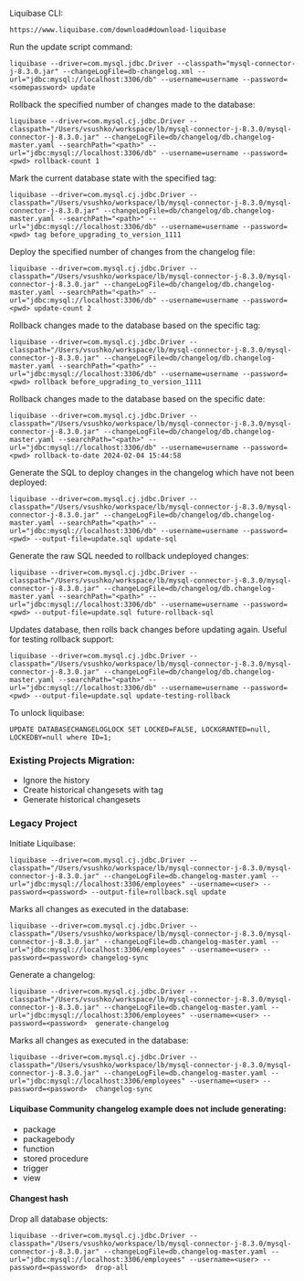 
Liquibase CLI:
```
https://www.liquibase.com/download#download-liquibase
```
Run the update script command:
```
liquibase --driver=com.mysql.jdbc.Driver --classpath="mysql-connector-j-8.3.0.jar" --changeLogFile=db-changelog.xml --url="jdbc:mysql://localhost:3306/db" --username=username --password=<somepassword> update
```
Rollback the specified number of changes made to the database:
```
liquibase --driver=com.mysql.cj.jdbc.Driver --classpath="/Users/vsushko/workspace/lb/mysql-connector-j-8.3.0/mysql-connector-j-8.3.0.jar" --changeLogFile=db/changelog/db.changelog-master.yaml --searchPath="<path>" --url="jdbc:mysql://localhost:3306/db" --username=username --password=<pwd> rollback-count 1
```
Mark the current database state with the specified tag:
```
liquibase --driver=com.mysql.cj.jdbc.Driver --classpath="/Users/vsushko/workspace/lb/mysql-connector-j-8.3.0/mysql-connector-j-8.3.0.jar" --changeLogFile=db/changelog/db.changelog-master.yaml --searchPath="<path>" --url="jdbc:mysql://localhost:3306/db" --username=username --password=<pwd> tag before_upgrading_to_version_1111 
```
Deploy the specified number of changes from the changelog file:
```
liquibase --driver=com.mysql.cj.jdbc.Driver --classpath="/Users/vsushko/workspace/lb/mysql-connector-j-8.3.0/mysql-connector-j-8.3.0.jar" --changeLogFile=db/changelog/db.changelog-master.yaml --searchPath="<path>" --url="jdbc:mysql://localhost:3306/db" --username=username --password=<pwd> update-count 2
```
Rollback changes made to the database based on the specific tag:
```
liquibase --driver=com.mysql.cj.jdbc.Driver --classpath="/Users/vsushko/workspace/lb/mysql-connector-j-8.3.0/mysql-connector-j-8.3.0.jar" --changeLogFile=db/changelog/db.changelog-master.yaml --searchPath="<path>" --url="jdbc:mysql://localhost:3306/db" --username=username --password=<pwd> rollback before_upgrading_to_version_1111 
```
Rollback changes made to the database based on the specific date:
```
liquibase --driver=com.mysql.cj.jdbc.Driver --classpath="/Users/vsushko/workspace/lb/mysql-connector-j-8.3.0/mysql-connector-j-8.3.0.jar" --changeLogFile=db/changelog/db.changelog-master.yaml --searchPath="<path>" --url="jdbc:mysql://localhost:3306/db" --username=username --password=<pwd> rollback-to-date 2024-02-04 15:44:58
```

Generate the SQL to deploy changes in the changelog which have not been deployed:
```
liquibase --driver=com.mysql.cj.jdbc.Driver --classpath="/Users/vsushko/workspace/lb/mysql-connector-j-8.3.0/mysql-connector-j-8.3.0.jar" --changeLogFile=db/changelog/db.changelog-master.yaml --searchPath="<path>" --url="jdbc:mysql://localhost:3306/db" --username=username --password=<pwd> --output-file=update.sql update-sql
```
Generate the raw SQL needed to rollback undeployed changes:
```
liquibase --driver=com.mysql.cj.jdbc.Driver --classpath="/Users/vsushko/workspace/lb/mysql-connector-j-8.3.0/mysql-connector-j-8.3.0.jar" --changeLogFile=db/changelog/db.changelog-master.yaml --searchPath="<path>" --url="jdbc:mysql://localhost:3306/db" --username=username --password=<pwd> --output-file=update.sql future-rollback-sql
```
Updates database, then rolls back changes before updating again. Useful for testing rollback support:
```
liquibase --driver=com.mysql.cj.jdbc.Driver --classpath="/Users/vsushko/workspace/lb/mysql-connector-j-8.3.0/mysql-connector-j-8.3.0.jar" --changeLogFile=db/changelog/db.changelog-master.yaml --searchPath="<path>" --url="jdbc:mysql://localhost:3306/db" --username=username --password=<pwd> --output-file=update.sql update-testing-rollback
```
To unlock liquibase:
```
UPDATE DATABASECHANGELOGLOCK SET LOCKED=FALSE, LOCKGRANTED=null, LOCKEDBY=null where ID=1;
```
### Existing Projects Migration:
- Ignore the history
- Create historical changesets with <sql> tag
- Generate historical changesets

### Legacy Project
Initiate Liquibase:
```
liquibase --driver=com.mysql.cj.jdbc.Driver --classpath="/Users/vsushko/workspace/lb/mysql-connector-j-8.3.0/mysql-connector-j-8.3.0.jar" --changeLogFile=db.changelog-master.yaml --url="jdbc:mysql://localhost:3306/employees" --username=<user> --password=<password> --output-file=rollback.sql update
```
Marks all changes as executed in the database:
```
liquibase --driver=com.mysql.cj.jdbc.Driver --classpath="/Users/vsushko/workspace/lb/mysql-connector-j-8.3.0/mysql-connector-j-8.3.0.jar" --changeLogFile=db.changelog-master.yaml --url="jdbc:mysql://localhost:3306/employees" --username=<user> --password=<password> changelog-sync
```
Generate a changelog:
```
liquibase --driver=com.mysql.cj.jdbc.Driver --classpath="/Users/vsushko/workspace/lb/mysql-connector-j-8.3.0/mysql-connector-j-8.3.0.jar" --changeLogFile=db.changelog-master.yaml --url="jdbc:mysql://localhost:3306/employees" --username=<user> --password=<password>  generate-changelog
```
Marks all changes as executed in the database:
```
liquibase --driver=com.mysql.cj.jdbc.Driver --classpath="/Users/vsushko/workspace/lb/mysql-connector-j-8.3.0/mysql-connector-j-8.3.0.jar" --changeLogFile=db.changelog-master.yaml --url="jdbc:mysql://localhost:3306/employees" --username=<user> --password=<password>  changelog-sync
```
#### Liquibase Community changelog example does not include generating:
- package
- packagebody
- function
- stored procedure
- trigger
- view

#### Changest hash
Drop all database objects:
```
liquibase --driver=com.mysql.cj.jdbc.Driver --classpath="/Users/vsushko/workspace/lb/mysql-connector-j-8.3.0/mysql-connector-j-8.3.0.jar" --changeLogFile=db.changelog-master.yaml --url="jdbc:mysql://localhost:3306/employees" --username=<user> --password=<password>  drop-all
```
